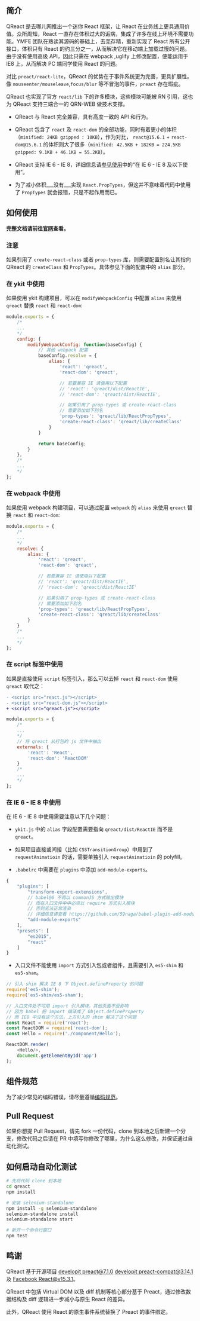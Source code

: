 ## 简介

QReact 是去哪儿网推出一个迷你 React 框架，让 React 在业务线上更具通用价值。众所周知，React 一直存在体积过大的诟病，集成了许多在线上环境不需要功能。YMFE 团队在熟读其源码的基础上，去芜存精，重新实现了 React 所有公开接口，体积只有 React 的约三分之一，从而解决它在移动端上加载过慢的问题。由于没有使用高级 API，因此只需在 webpack ,uglify 上修改配置，便能运用于 IE8 上，从而解决 PC 端同学使用 React 的问题。

对比 `preact/react-lite`，QReact 的优势在于事件系统更为完善，更具扩展性。像 `mouseenter/mouseleave`,`focus/blur` 等不冒泡的事件，`preact` 存在暇疵。

QReact 也实现了官方 `react/lib` 下的许多模块，这些模块可能被 RN 引用，这也为 QReact 支持三端合一的 QRN-WEB 做技术支撑。

- QReact 与 React 完全兼容，具有高度一致的 API 和行为。

- QReact 包含了 `react` 及 `react-dom` 的全部功能，同时有着更小的体积（`minified: 24KB gzipped : 10KB`），作为对比， `react@15.6.1` + `react-dom@15.6.1` 的体积则大了很多（`minified: 42.5KB + 182KB = 224.5KB gzipped: 9.1KB + 46.1KB = 55.2KB`）。

- QReact 支持 IE 6 - IE 8，详细信息请[参见使用](https://qreact.ymfe.org/usage.html)中的“在 IE 6 - IE 8 及以下使用”。

- 为了减小体积___没有___实现 `React.PropTypes`，但这并不意味着代码中使用了 `PropTypes` 就会报错，只是不起作用而已。

## 如何使用

**完整文档请前往[官网](https://qreact.ymfe.org)查看。**

### 注意

如果引用了 `create-react-class` 或者 `prop-types` 库，则需要配置别名让其指向 QReact 的 `createClass` 和 `PropTypes`。具体参见下面的配置中的 `alias` 部分。

### 在 ykit 中使用

如果使用 ykit 构建项目，可以在 `modifyWebpackConfig` 中配置 `alias` 来使用 `qreact` 替换 `react` 和 `react-dom`:

```javascript
module.exports = {
    /*
    ...
    */
    config: {
        modifyWebpackConfig: function(baseConfig) {
            // 其他 webpack 配置
            baseConfig.resolve = {
                alias: {
                    'react': 'qreact',
                    'react-dom': 'qreact',

                    // 若要兼容 IE 请使用以下配置
                    // 'react': 'qreact/dist/ReactIE',
                    // 'react-dom': 'qreact/dist/ReactIE',

                    // 如果引用了 prop-types 或 create-react-class
                    // 需要添加如下别名
                    'prop-types': 'qreact/lib/ReactPropTypes',
                    'create-react-class': 'qreact/lib/createClass'
                }
            }

            return baseConfig;
        }
    },
    /*
    ...
    */
};
```

### 在 webpack 中使用

如果使用 webpack 构建项目，可以通过配置 `webpack` 的 `alias` 来使用 `qreact` 替换 `react` 和 `react-dom`:

```javascript
module.exports = {
    /*
    ...
    */
    resolve: {
        alias: {
            'react': 'qreact',
            'react-dom': 'qreact',

            // 若要兼容 IE 请使用以下配置
            // 'react': 'qreact/dist/ReactIE',
            // 'react-dom': 'qreact/dist/ReactIE'

            // 如果引用了 prop-types 或 create-react-class
            // 需要添加如下别名
            'prop-types': 'qreact/lib/ReactPropTypes',
            'create-react-class': 'qreact/lib/createClass'
        }
    }
    /*
    ...
    */
};
```

### 在 script 标签中使用

如果是直接使用 `script` 标签引入，那么可以去掉 `react` 和 `react-dom` 使用 `qreact` 取代之：

```diff
- <script src="react.js"></script>
- <script src="react-dom.js"></script>
+ <script src="qreact.js"></script>
```

```javascript
module.exports = {
    /*
    ...
    */
    // 将 qreact 从打包的 js 文件中抽出
    externals: {
        'react': 'React',
        'react-dom': 'ReactDOM'
    }
    /*
    ...
    */
};
```

### 在 IE 6 - IE 8 中使用

在 IE 6 - IE 8 中使用需要注意以下几个问题：

- `ykit.js` 中的 `alias` 字段配置需要指向 `qreact/dist/ReactIE` 而不是 `qreact`。

- 如果项目直接或间接（比如 `CSSTransitionGroup`）中用到了 `requestAnimatioin` 的话，需要单独引入 `requestAnimatioin` 的 polyfill。

- `.babelrc` 中需要在 `plugins` 中添加 `add-module-exports`。

```javascript
{
    "plugins": [
        "transform-export-extensions",
        // babel@6 不再以 commonJS 方式输出模块
        // 而在入口文件中中必须以 require 方式引入模块
        // 否则无法正常渲染
        // 详细信息请查看 https://github.com/59naga/babel-plugin-add-module-exports
        "add-module-exports"
    ],
    "presets": [
        "es2015",
        "react"
    ]
}
```
- 入口文件不能使用 `import` 方式引入包或者组件，且需要引入 `es5-shim` 和 `es5-sham`。

```javascript
// 引入 shim 解决 IE 8 下 Object.defineProperty 的问题
require('es5-shim');
require('es5-shim/es5-sham');

// 入口文件处不可用 import 引入模块，其他页面不受影响
// 因为 babel 把 import 编译成了 Object.defineProperty
// 而 IE8 中没有这个方法，上方引入的 shim 解决了这个问题
const React = require('react');
const ReactDOM = require('react-dom');
const Hello = require('./component/Hello');

ReactDOM.render(
    <Hello/>,
    document.getElementById('app')
);
```

## 组件规范

为了减少常见的编码错误，请尽量遵循[编码规范](https://qreact.ymfe.org/standard.html)。

## Pull Request

如果你想提 Pull Request，请先 fork 一份代码，clone 到本地之后新建一个分支，修改代码之后请在 PR 中填写你修改了哪里，为什么这么修改，并保证通过自动化测试。

## 如何启动自动化测试
```bash
# 先将代码 clone 到本地
cd qreact
npm install

# 安装 selenium-standalone
npm install -g selenium-standalone
selenium-standalone install
selenium-standalone start

# 新开一个命令行窗口
npm test
```

## 鸣谢

QReact 基于开源项目 [developit preact@7.1.0](https://github.com/developit/preact/tree/7.1.0/) [developit preact-compat@3.14.1](https://github.com/developit/preact-compat/tree/3.14.1) 及 [Facebook React@v15.3.1](https://github.com/facebook/react/tree/v15.3.1)。

QReact 中包括 Virtual DOM 以及 diff 机制等核心部分基于 Preact，通过修改数据结构及 diff 逻辑进一步减小与原生 React 的差异。

此外，QReact 使用 React 的原生事件系统替换了 Preact 的事件绑定。
